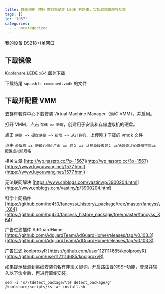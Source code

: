 ```yaml
---
title: 群辉利用 VMM 虚拟机安装 LEDE 旁路由，实现软路由超强功能
tags: []
id: '1957'
categories:
  - - uncategorized
---
```


我的设备 DS218+(单网口)

## 下载镜像

[Koolshare LEDE x64 固件下载](https://firmware.koolshare.cn/LEDE_X64_fw867/虚拟机转盘或PE下写盘专用/)

下载结尾 `squashfs-combined.vmdk` 的文件

## 下载并配置 VMM

去群辉套件中心下载安装 Virtual Machine Manager（简称 VMM），并启用。

打开 VMM，点击 `存储 => 新增`，创建用于安装和存储虚拟机的硬盘。

点击 `映像 => 硬盘映像 => 新增 => 从计算机`，上传刚才下载的 vmdk 文件

点击 `虚拟机 => 新增右侧小三角 => 导入 => 从硬盘映像导入 =>选择刚才的存储空间=> 配置虚拟机规格`

相关文章 [http://wp.naspro.cc/?p=1567](http://wp.naspro.cc/?p=1567) [https://www.luyouwang.net/1577.html](https://www.luyouwang.net/1577.html)

无法联网解决 [https://www.cnblogs.com/vastiny/p/3900204.html](https://www.cnblogs.com/vastiny/p/3900204.html)

科学上网插件 [https://github.com/hq450/fancyss\_history\_package/tree/master/fancyss\_X64](https://github.com/hq450/fancyss_history_package/tree/master/fancyss_X64)

广告过滤插件 AdGuardHome [https://github.com/AdguardTeam/AdGuardHome/releases/tag/v0.103.3](https://github.com/AdguardTeam/AdGuardHome/releases/tag/v0.103.3)

广告过滤 koolproxyR [https://github.com/user1121114685/koolproxyR](https://github.com/user1121114685/koolproxyR)

如果提示检测到离线安装包名有非法关键词，开启路由器的SSH功能，登录并输入以下命令后，再进行离线安装。

```
sed -i 's/\tdetect_package/\t# detect_package/g' /koolshare/scripts/ks_tar_install.sh
```